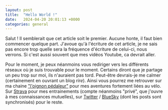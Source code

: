 ```yaml
---
layout: post
title:  "Hello World !"
date:   2024-04-20 20:01:13 +0000
categories: general
---
```

Salut ! Il semblerait que cet article soit le premier. Aucune honte, il faut bien commencer quelque part.
J'avoue qu'à l'écriture de cet article, je ne sais pas encore trop quelle sera la fréquence d'écriture de celui-ci, nous verrons. Si c'est aussi souvent que mes vidéos Youtube, ca devrait aller.

Pour le moment, je peux néanmoins vous rediriger vers les différents réseaux où je suis trouvable pour le moment. Certains diront que je partage un peu trop sur moi, ils n'auraient pas tord. Peut-être devrais-je me calmer (certainement en ouvrant un blog *rire*). Ainsi vous pourrez me retrouver sur ma chaine ["l'oignon pédaleur"][youtube] pour mes aventures fortement liées au vélo. Sur [Strava][strava] pour mes entrainements (compte néanmoins "privé", que j'ouvre à mes connaissances mutuelles), sur [Twitter][twitter] / [BlueSky][bluesky] (dont les posts sont synchronisés) pour le reste.
 
[strava]: https://www.strava.com/athletes/29832474
[youtube]:  https://www.youtube.com/channel/UC27LaGVjCJIMsH2e8AmfscQ
[twitter]: https://twitter.com/TheOignonAlex
[bluesky]: https://bsky.app/profile/alexioignon.bsky.social

